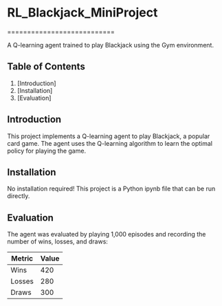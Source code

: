# RL_Blackjack_MiniProject
===========================

A Q-learning agent trained to play Blackjack using the Gym environment.

**Table of Contents**
--------------------

1. [Introduction]
2. [Installation]
3. [Evaluation]

**Introduction**
--------------

This project implements a Q-learning agent to play Blackjack, a popular card game. The agent uses the Q-learning algorithm to learn the optimal policy for playing the game.

**Installation**
--------------

No installation required! This project is a Python ipynb file that can be run directly.

**Evaluation**
------------

The agent was evaluated by playing 1,000 episodes and recording the number of wins, losses, and draws:

| Metric | Value |
| --- | --- |
| Wins | 420 |
| Losses | 280 |
| Draws | 300 |

